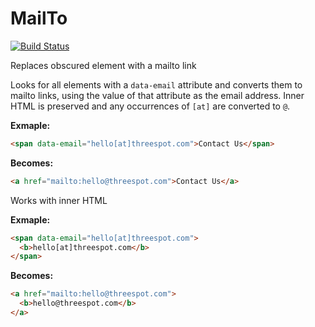 # MailTo

[![Build Status](https://travis-ci.org/matbrady/mailto.svg?branch=master)](https://travis-ci.org/matbrady/mailto)

Replaces obscured element with a mailto link

Looks for all elements with a `data-email` attribute and converts them to mailto links, using the value of that attribute as the email address. Inner HTML is preserved and any occurrences of `[at]` are converted to `@`.

**Exmaple:**

```html
<span data-email="hello[at]threespot.com">Contact Us</span>
```

**Becomes:**

```html
<a href="mailto:hello@threespot.com">Contact Us</a>
```

Works with inner HTML

**Exmaple:**

```html
<span data-email="hello[at]threespot.com">
  <b>hello[at]threespot.com</b>
</span>
```

**Becomes:**

```html
<a href="mailto:hello@threespot.com">
  <b>hello@threespot.com</b>
</a>
```
